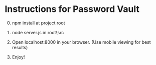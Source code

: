 Instructions for Password Vault
======
0. npm install at project root

1. node server.js in root\src

2. Open localhost:8000 in your browser. (Use mobile viewing for best results)

3. Enjoy!